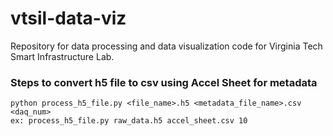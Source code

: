 # vtsil-data-viz
Repository for data processing and data visualization code for Virginia Tech Smart Infrastructure Lab.

### Steps to convert h5 file to csv using Accel Sheet for metadata
    python process_h5_file.py <file_name>.h5 <metadata_file_name>.csv <daq_num>
    ex: process_h5_file.py raw_data.h5 accel_sheet.csv 10

